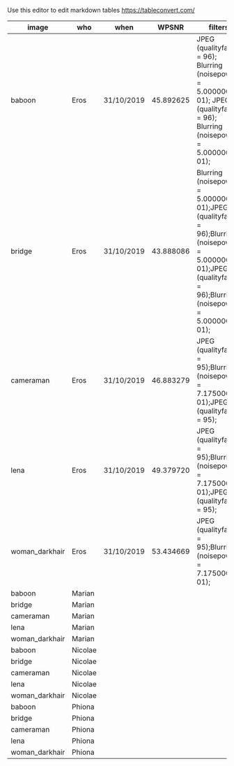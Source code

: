 Use this editor to edit markdown tables
https://tableconvert.com/


| image           | who     | when       | WPSNR                    | filters                                                                                                                                                                                                                                                                                                                                                                                                             |
|-----------------|---------|------------|--------------------------|---------------------------------------------------------------------------------------------------------------------------------------------------------------------------------------------------------------------------------------------------------------------------------------------------------------------------------------------------------------------------------------------------------------------|
| baboon          | Eros    | 31/10/2019 | 45.892625 | JPEG (qualityfactor = 96); Blurring (noisepower = 5.000000e-01); JPEG (qualityfactor = 96); Blurring (noisepower = 5.000000e-01);                                                                                               |
| bridge          | Eros    | 31/10/2019 | 43.888086 | Blurring (noisepower = 5.000000e-01);JPEG (qualityfactor = 96);Blurring (noisepower = 5.000000e-01);JPEG (qualityfactor = 96);Blurring (noisepower = 5.000000e-01); |
| cameraman       | Eros    | 31/10/2019 | 46.883279 | JPEG (qualityfactor = 95);Blurring (noisepower = 7.175000e-01);JPEG (qualityfactor = 95);                                                                                                                                                                                                   |
| lena            | Eros    | 31/10/2019 | 49.379720 | JPEG (qualityfactor = 95);Blurring (noisepower = 7.175000e-01);JPEG (qualityfactor = 95);                                                                                                                                                                                                   |
| woman_darkhair | Eros    | 31/10/2019 | 53.434669 | JPEG (qualityfactor = 95);Blurring (noisepower = 7.175000e-01);                                                                                                                                                                                                                                                           |
| baboon          | Marian  |            |                          |                                                                                                                                                                                                                                                                                                                                                                                                                     |
| bridge          | Marian  |            |                          |                                                                                                                                                                                                                                                                                                                                                                                                                     |
| cameraman       | Marian  |            |                          |                                                                                                                                                                                                                                                                                                                                                                                                                     |
| lena            | Marian  |            |                          |                                                                                                                                                                                                                                                                                                                                                                                                                     |
| woman_darkhair | Marian  |            |                          |                                                                                                                                                                                                                                                                                                                                                                                                                     |
| baboon          | Nicolae |            |                          |                                                                                                                                                                                                                                                                                                                                                                                                                     |
| bridge          | Nicolae |            |                          |                                                                                                                                                                                                                                                                                                                                                                                                                     |
| cameraman       | Nicolae |            |                          |                                                                                                                                                                                                                                                                                                                                                                                                                     |
| lena            | Nicolae |            |                          |                                                                                                                                                                                                                                                                                                                                                                                                                     |
| woman_darkhair | Nicolae |            |                          |                                                                                                                                                                                                                                                                                                                                                                                                                     |
| baboon          | Phiona  |            |                          |                                                                                                                                                                                                                                                                                                                                                                                                                     |
| bridge          | Phiona  |            |                          |                                                                                                                                                                                                                                                                                                                                                                                                                     |
| cameraman       | Phiona  |            |                          |                                                                                                                                                                                                                                                                                                                                                                                                                     |
| lena            | Phiona  |            |                          |                                                                                                                                                                                                                                                                                                                                                                                                                     |
| woman_darkhair | Phiona  |            |                          |                                                                                                                                                                                                                                                                                                                                                                                                                     |
